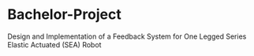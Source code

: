 # Bachelor-Project
Design and Implementation of a Feedback System for One Legged Series Elastic Actuated (SEA) Robot
